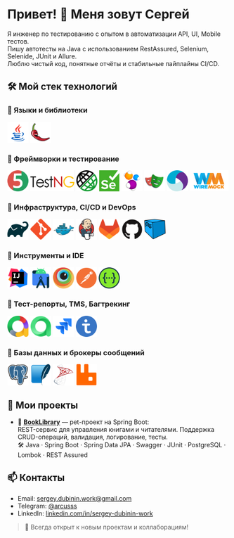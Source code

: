 # Привет! 👋 Меня зовут Сергей

Я инженер по тестированию с опытом в автоматизации API, UI, Mobile тестов. \
Пишу автотесты на Java с использованием RestAssured, Selenium, Selenide, JUnit и Allure. \
Люблю чистый код, понятные отчёты и стабильные пайплайны CI/CD.
<!--
Добавить что могу в настройку контейнеров, пайплайнов и интеграции
-->

## 🛠️ Мой стек технологий

### 🔹 Языки и библиотеки

<p>
  <img src="images/languages/icons8-java-48.png" alt="Java" title="Java" height="48"/>
  <img src="images/languages/lombok.png" alt="Lombok" title="Lombok" height="48"/>
</p>

### 🔹 Фреймворки и тестирование
<p>
    <img src="images/frameworks/junit5-logo.png" alt="JUnit" title="JUnit" height="48"/>
    <img src="images/frameworks/TestNG.png" alt="TestNG" title="TestNG" height="48"/>
    <img src="images/frameworks/rest_assured.png" alt="REST Assured" title="REST Assured" height="48"/>
    <img src="images/frameworks/Selenium_Logo.png" alt="Selenium" title="Selenium" height="48"/>
    <img src="images/frameworks/selenide-logo-big.png" alt="Selenide" title="Selenide" height="48"/>
    <img src="images/frameworks/playwright-logo.svg" alt="Playwright" title="Playwright" height="48"/>
    <img src="images/frameworks/appium.svg" alt="Appium" title="Appium" height="48"/>
    <img src="images/frameworks/WireMock_Logo.svg" alt="WireMock" title="Appium" height="48"/>
</p>

### 🔹 Инфраструктура, CI/CD и DevOps
<p>
    <img src="images/infrastructure/gradle-original.svg" alt="Gradle" title="Gradle" height="48"/>
    <img src="images/infrastructure/git-original.svg" alt="Git" title="Git" height="48"/>
    <img src="images/infrastructure/docker-original.svg" alt="Docker" title="Docker" height="48"/>
    <img src="images/infrastructure/jenkins-original.svg" alt="Jenkins" title="Jenkins" height="48"/>
    <img src="images/infrastructure/gitlab-original.svg" alt="GitLab" title="GitLab" height="48"/>
    <img src="images/infrastructure/github-original.svg" alt="GitHub" title="GitHub" height="48"/>
    <img src="images/infrastructure/Selenoid.svg" alt="Selenoid" title="Selenoid" height="48"/>
</p>

### 🔹 Инструменты и IDE
<p>
    <img src="images/ide/intellij-original.svg" alt="IntelliJ IDEA" title="IntelliJ IDEA" height="48"/>
    <img src="images/ide/androidstudio-original.svg" alt="Android Studio" title="Android Studio" height="48"/>
    <img src="images/ide/browserstack.svg" alt="BrowserStack" title="BrowserStack" height="48"/>
    <img src="images/ide/postman-original.svg" alt="Postman" title="Postman" height="48"/>
    <img src="images/ide/swagger-original.svg" alt="Swagger" title="Swagger" height="48"/>
</p>

### 🔹 Тест-репорты, TMS, Багтрекинг
<p>
    <img src="images/testreportsandtms/allureReport.png" alt="Allure Report" title="Allure Report" height="48"/>
    <img src="images/testreportsandtms/allureTestOps.png" alt="Allure TestOps" title="Allure TestOps" height="48"/>
    <img src="images/testreportsandtms/jira-original.svg" alt="Jira" title="Jira" height="48"/>
    <img src="images/testreportsandtms/testit_logo_icon_blue.png" alt="TestIt" title="TestIt" height="48"/>
</p>

### 🔹 Базы данных и брокеры сообщений
<p>
  <img src="images/dbandbrokers/postgresql-original.svg" alt="PostgreSQL" title="PostgreSQL" height="48"/>
  <img src="images/dbandbrokers/sqlite-original.svg" alt="SQLite" title="SQLite" height="48"/>
  <img src="images/dbandbrokers/microsoftsqlserver-original.svg" alt="Microsoft SQL" title="Microsoft SQL" height="48"/>
  <img src="images/dbandbrokers/rabbitmq-original.svg" alt="RabbitMQ" title="RabbitMQ" height="48"/>
</p>
<!--
Icons here:
https://github.com/devicons/devicon/tree/master/icons
-->
<!--
Добавить ещё каким то способом дополнительные библиотеки, у которых нет картинок
Owner
jdbc
+ Пройтись по всем проектам, посмотреть, какие библиотеки там использованы
-->


## 📌 Мои проекты
- 🔹 **[BookLibrary](https://github.com/sergey-dubinin-work/qaguru_basic_homeTask_custom_Spring_API_Service_BookLibrary)** — pet-проект на Spring Boot:\
  REST-сервис для управления книгами и читателями. Поддержка CRUD-операций, валидация, логирование, тесты.  
  🛠 Java · Spring Boot · Spring Data JPA · Swagger · JUnit · PostgreSQL · Lombok · REST Assured
<!--
- - Автоматизация тестирования API - RestAssured
- Автоматизация тестирования WEB - Selenide
- Автоматизация тестирования WEB - Playwright
- Автоматизация тестирования MOBILE - Appium
- Веб сервис на Spring boot - Book Library
-->
## 📫 Контакты
- Email: sergey.dubinin.work@gmail.com
- Telegram: [@arcusss](https://t.me/arcusss)
- LinkedIn: [linkedin.com/in/sergey-dubinin-work](https://linkedin.com/in/sergey-dubinin-work)

> 🧠 Всегда открыт к новым проектам и коллаборациям!



<!--
**sergey-dubinin-work/sergey-dubinin-work** is a ✨ _special_ ✨ repository because its `README.md` (this file) appears on your GitHub profile.

Here are some ideas to get you started:

- 🔭 I’m currently working on ...
- 🌱 I’m currently learning ...
- 👯 I’m looking to collaborate on ...
- 🤔 I’m looking for help with ...
- 💬 Ask me about ...
- 📫 How to reach me: ...
- 😄 Pronouns: ...
- ⚡ Fun fact: ...
-->
